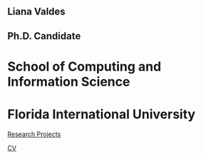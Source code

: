 ## Liana Valdes
## Ph.D. Candidate
# School of Computing and Information Science
# Florida International University



[Research Projects](./about.md) 

[CV](./pages/Liana_Resume.pdf) 



